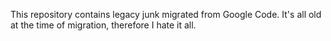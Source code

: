 This repository contains legacy junk migrated from Google Code. It's all old at the time of migration, therefore I hate it all.
